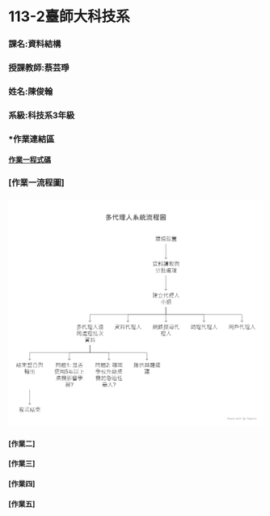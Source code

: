 #  113-2臺師大科技系
### 課名:資料結構
###  授課教師:蔡芸琤
###  姓名:陳俊翰
###  系級:科技系3年級
###  *作業連結區
#### [作業一程式碼](https://github.com/nick399100/DS-repo/blob/main/hw1.py)
### [作業一流程圖]
### ![hw1流程圖](https://github.com/nick399100/DS-repo/blob/main/hw1_%E6%B5%81%E7%A8%8B%E5%9C%96.png)
#### [作業二]
#### [作業三]
#### [作業四]
#### [作業五]
